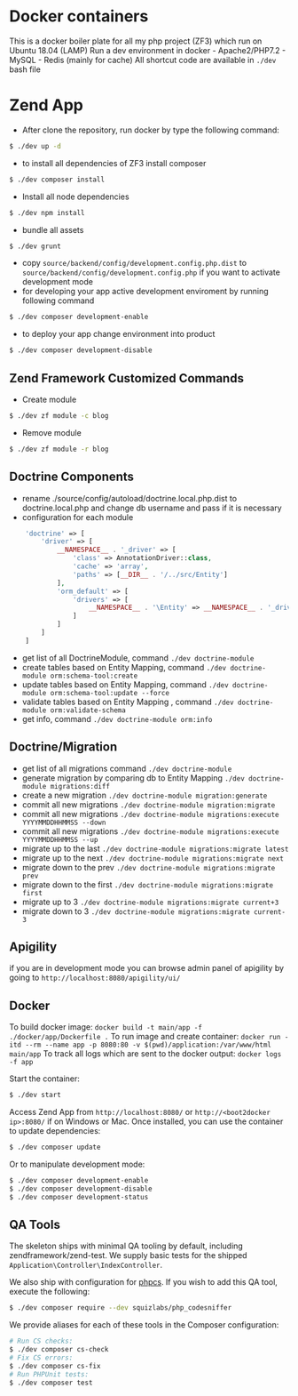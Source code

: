 # Docker containers
This is a docker boiler plate for all my php project (ZF3) which run on Ubuntu 18.04 (LAMP)
Run a dev environment in docker
    - Apache2/PHP7.2
    - MySQL
    - Redis (mainly for cache)
All shortcut code are available in `./dev` bash file

Zend App
==============================
- After clone the repository, run docker by type the following command:
```bash
$ ./dev up -d
```
- to install all dependencies of ZF3 install composer
```bash
$ ./dev composer install
```
- Install all node dependencies
```bash
$ ./dev npm install
```
- bundle all assets
```bash
$ ./dev grunt
```
- copy `source/backend/config/development.config.php.dist` to `source/backend/config/development.config.php` if you want
to activate development mode
- for developing your app active development enviroment by running following command
```bash
$ ./dev composer development-enable
```
- to deploy your app change environment into product
```bash
$ ./dev composer development-disable
```

Zend Framework Customized Commands
-------------
- Create module
```bash
$ ./dev zf module -c blog
```
- Remove module
```bash
$ ./dev zf module -r blog
```

Doctrine Components
-----------
- rename ./source/config/autoload/doctrine.local.php.dist to doctrine.local.php and change db username and pass if
it is necessary
- configuration for each module
```php
    'doctrine' => [
        'driver' => [
            __NAMESPACE__ . '_driver' => [
                'class' => AnnotationDriver::class,
                'cache' => 'array',
                'paths' => [__DIR__ . '/../src/Entity']
            ],
            'orm_default' => [
                'drivers' => [
                    __NAMESPACE__ . '\Entity' => __NAMESPACE__ . '_driver'
                ]
            ]
        ]
    ]
```

- get list of all DoctrineModule, command `./dev doctrine-module`
- create tables based on Entity Mapping, command `./dev doctrine-module orm:schema-tool:create`
- update tables based on Entity Mapping,  command `./dev doctrine-module orm:schema-tool:update --force`
- validate tables based on Entity Mapping , command `./dev doctrine-module orm:validate-schema`
- get info, command `./dev doctrine-module orm:info`

Doctrine/Migration
------------
- get list of all migrations command `./dev doctrine-module`
- generate migration by comparing db to Entity Mapping `./dev doctrine-module migrations:diff`
- create a new migration `./dev doctrine-module migration:generate`
- commit all new migrations `./dev doctrine-module migration:migrate`
- commit all new migrations `./dev doctrine-module migrations:execute YYYYMMDDHHMMSS --down`
- commit all new migrations `./dev doctrine-module migrations:execute YYYYMMDDHHMMSS --up`
- migrate up to the last `./dev doctrine-module migrations:migrate latest`
- migrate up to the next `./dev doctrine-module migrations:migrate next`
- migrate down to the prev `./dev doctrine-module migrations:migrate prev`
- migrate down to the first `./dev doctrine-module migrations:migrate first`
- migrate up to 3 `./dev doctrine-module migrations:migrate current+3`
- migrate down to 3 `./dev doctrine-module migrations:migrate current-3`


Apigility
------------
if you are in development mode you can browse admin panel of apigility by going to `http://localhost:8080/apigility/ui/`


Docker
-----------
To build docker image: 
```docker build -t main/app -f ./docker/app/Dockerfile .```
To run image and create container:
```docker run -itd --rm --name app -p 8080:80 -v $(pwd)/application:/var/www/html main/app```
To track all logs which are sent to the docker output:
```docker logs -f app```

Start the container:

```bash
$ ./dev start
```

Access Zend App from `http://localhost:8080/` or `http://<boot2docker ip>:8080/` if on Windows or Mac.
Once installed, you can use the container to update dependencies:

```bash
$ ./dev composer update
```

Or to manipulate development mode:

```bash
$ ./dev composer development-enable
$ ./dev composer development-disable
$ ./dev composer development-status
```

QA Tools
--------

The skeleton ships with minimal QA tooling by default, including
zendframework/zend-test. We supply basic tests for the shipped
`Application\Controller\IndexController`.

We also ship with configuration for [phpcs](https://github.com/squizlabs/php_codesniffer).
If you wish to add this QA tool, execute the following:

```bash
$ ./dev composer require --dev squizlabs/php_codesniffer
```

We provide aliases for each of these tools in the Composer configuration:

```bash
# Run CS checks:
$ ./dev composer cs-check
# Fix CS errors:
$ ./dev composer cs-fix
# Run PHPUnit tests:
$ ./dev composer test
```
